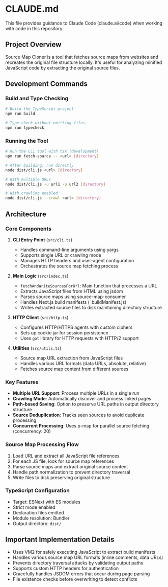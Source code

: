 # CLAUDE.md

This file provides guidance to Claude Code (claude.ai/code) when working with code in this repository.

## Project Overview

Source Map Cloner is a tool that fetches source maps from websites and recreates the original file structure locally. It's useful for analyzing minified JavaScript code by extracting the original source files.

## Development Commands

### Build and Type Checking
```bash
# Build the TypeScript project
npm run build

# Type check without emitting files
npm run typecheck
```

### Running the Tool
```bash
# Run the CLI tool with tsx (development)
npm run fetch-source -- <url> [directory]

# After building, run directly
node dist/cli.js <url> [directory]

# With multiple URLs
node dist/cli.js -u url1 -u url2 [directory]

# With crawling enabled
node dist/cli.js --crawl <url> [directory]
```

## Architecture

### Core Components

1. **CLI Entry Point** (`src/cli.ts`)
   - Handles command-line arguments using yargs
   - Supports single URL or crawling mode
   - Manages HTTP headers and user-agent configuration
   - Orchestrates the source map fetching process

2. **Main Logic** (`src/index.ts`)
   - `fetchAndWriteSourcesForUrl`: Main function that processes a URL
   - Extracts JavaScript files from HTML using jsdom
   - Parses source maps using source-map-consumer
   - Handles Next.js build manifests (_buildManifest.js)
   - Writes extracted source files to disk maintaining directory structure

3. **HTTP Client** (`src/http.ts`)
   - Configures HTTP/HTTPS agents with custom ciphers
   - Sets up cookie jar for session persistence
   - Uses `got` library for HTTP requests with HTTP/2 support

4. **Utilities** (`src/utils.ts`)
   - Source map URL extraction from JavaScript files
   - Handles various URL formats (data URLs, absolute, relative)
   - Fetches source map content from different sources

### Key Features

- **Multiple URL Support**: Process multiple URLs in a single run
- **Crawling Mode**: Automatically discover and process linked pages
- **Path-based Saving**: Option to preserve URL paths in output directory structure
- **Source Deduplication**: Tracks seen sources to avoid duplicate processing
- **Concurrent Processing**: Uses p-map for parallel source fetching (concurrency: 20)

### Source Map Processing Flow

1. Load URL and extract all JavaScript file references
2. For each JS file, look for source map references
3. Parse source maps and extract original source content
4. Handle path normalization to prevent directory traversal
5. Write files to disk preserving original structure

### TypeScript Configuration

- Target: ESNext with ES modules
- Strict mode enabled
- Declaration files emitted
- Module resolution: Bundler
- Output directory: `dist/`

## Important Implementation Details

- Uses VM2 for safely executing JavaScript to extract build manifests
- Handles various source map URL formats (inline comments, data URLs)
- Prevents directory traversal attacks by validating output paths
- Supports custom HTTP headers for authentication
- Gracefully handles JSDOM errors that occur during page parsing
- File existence checks before overwriting to detect conflicts